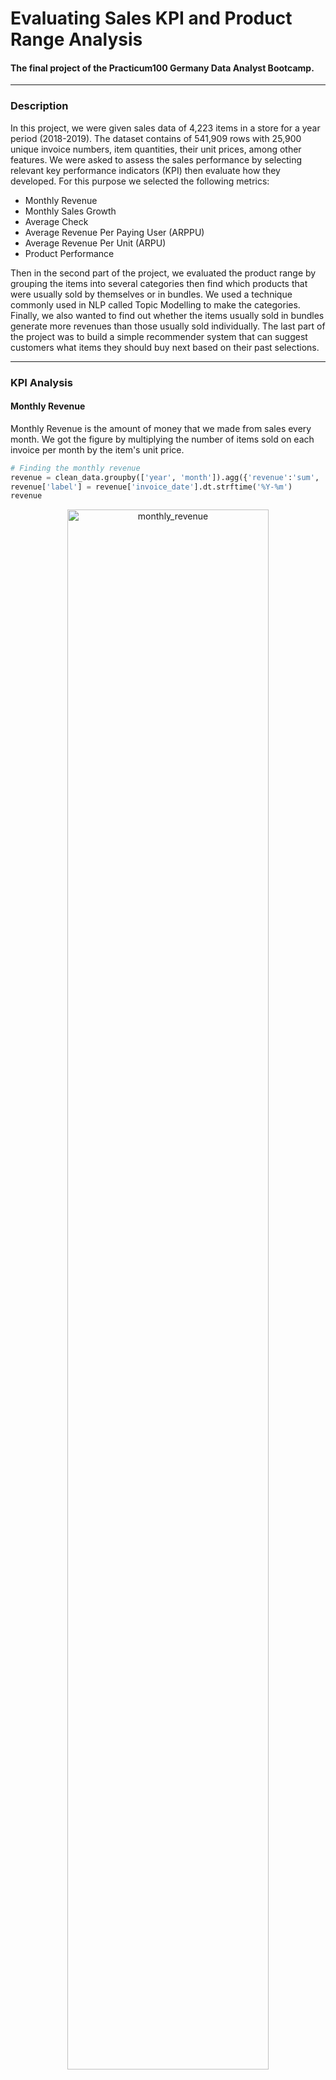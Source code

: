 # Evaluating Sales KPI and Product Range Analysis
#### The final project of the Practicum100 Germany Data Analyst Bootcamp. 
***
### Description
In this project, we were given sales data of 4,223 items in a store for a year period (2018-2019).
The dataset contains of 541,909 rows with 25,900 unique invoice numbers, item quantities, their unit prices, among other 
features. We were asked to assess the sales performance by selecting relevant key performance indicators (KPI) then 
evaluate how they developed. For this purpose we selected the following metrics:
- Monthly Revenue
- Monthly Sales Growth
- Average Check
- Average Revenue Per Paying User (ARPPU)
- Average Revenue Per Unit (ARPU)
- Product Performance

Then in the second part of the project, we evaluated the product range by grouping the items into several categories 
then find which products that were usually sold by themselves or in bundles. We used a technique commonly used in NLP 
called Topic Modelling to make the categories. Finally, we also wanted to find out whether the items usually sold in bundles 
generate more revenues than those usually sold individually. The last part of the project was to build a simple recommender system that can suggest customers what items they should 
buy next based on their past selections.

***
### KPI Analysis
#### Monthly Revenue

Monthly Revenue is the amount of money that we made from sales 
every month. We got the figure by multiplying the number of items 
sold on each invoice per month by the item's unit price.
~~~python
# Finding the monthly revenue
revenue = clean_data.groupby(['year', 'month']).agg({'revenue':'sum', 'invoice_date':'min'}).reset_index()
revenue['label'] = revenue['invoice_date'].dt.strftime('%Y-%m')
revenue
~~~

<p align="center">
<img src="https://github.com/persadha/practicum100_portfolios/blob/main/KPI%20and%20Product%20Range%20Analysis/images/monthly_revenue.png" alt="monthly_revenue" width="80%"/>
</p>

From November 2018 to December 2019 the revenue grew around 3% with the highest groeth in November 2019 
where the sales made $1,483,942 revenue. There were some periods where revenues were underperformed however the biggest 
decline would be on December 2019 with -0.66% loss to $507470 which is a lso the current state of this metric.

#### Percent Growth
Percent Growth shows how much revenue changes every month in percentage compared to the previous month's. 
A positive value means that we earn more income than last month. In a same way, a negative value means 
we lost money. The figure is calculated by the change of revenue each month divided by the previous 
month's income.

~~~python
# Calculating percent growth
revenue['growth'] = revenue['revenue'].pct_change().fillna(0)
revenue['color'] = revenue['growth'].apply(lambda x: 'firebrick' if x < 0 else 'forestgreen')
revenue
~~~

<p align="center">
<img src="https://github.com/persadha/practicum100_portfolios/blob/main/KPI%20and%20Product%20Range%20Analysis/images/percent_growth.png" alt="percent_growth" width="80%"/>
</p>

Despite having an average of 1% growth, the store saw 5.39% as the highest growth in December 2018. Currently the growth is
at -0.66% level.

#### Average check

The average check is the number of invoices in a month divided by the number of paying customers. 
This indicator shows how many transactions per person made in a particular month.
To find the number of invoices in amount, we first group the data by year, month, and invoice_no and 
count only the number of invoices with quantity at least one.

~~~python
# Merging the dataframes
check = pd.merge(invoice, customer, on=['year', 'month','label', 'invoice_date'], how='left')
check.columns = ['year', 'month', 'n_invoice', 'invoice_date', 'label', 'n_customer']

# Calculating the average check
check['check'] = check['n_invoice']/check['n_customer']
check
~~~

<p align="center">
<img src="https://github.com/persadha/practicum100_portfolios/blob/main/KPI%20and%20Product%20Range%20Analysis/images/average_check.png" alt="average_check" width="80%"/>
</p>

The average check for the sales is 2.3 and currently at 2.3. The highest value recorded is on November 2019 with 3.71 

#### ARPPU

Average Revenue Per Paying User (ARPPU) is the metric that shows how much money a single user makes. 
The figure is calculated by dividing the revenue by the number of paying customers per month.

~~~python
arppu = pd.merge(revenue, customer, on=['year', 'month', 'invoice_date', 'label'], how='left')
arppu.columns = ['year', 'month', 'revenue', 'invoice_date', 'label', 'growth', 'color', 'n_customer']
arppu['arppu'] = arppu['revenue']/arppu['n_customer']
arppu
~~~

<p align="center">
<img src="https://github.com/persadha/practicum100_portfolios/blob/main/KPI%20and%20Product%20Range%20Analysis/images/arppu.png" alt="arppu" width="80%"/>
</p>

The average ARPPU is 1115 and the highest ARPPU was found on November 2019 with 1883.

#### ARPU

Average Revenue Per Unit is the amount of money we can expect to receive from selling a single product. 
It is calculated by dividing the monthly revenue by the number of products sold in a month.


~~~python
# Merging the dataframes and calculating the ARPU
arpu = pd.merge(quantity, revenue, on=['year', 'month', 'invoice_date', 'label'], how='left')
arpu['arpu'] = arpu['revenue']/arpu['quantity']
arpu
~~~

<p align="center">
<img src="https://github.com/persadha/practicum100_portfolios/blob/main/KPI%20and%20Product%20Range%20Analysis/images/arpu.png" alt="arpu" width="80%"/>
</p>

The sales generated a relatively stable revenue per unit, which on average is 1.82. There was a 
relatively high figure in December 2018, where the ARPU was 2.21 points.

#### Product Performance
The product performnace is basically showing the number of top n products based on revenue.

~~~python
def show_top(n_highest):
    '''
    Description:
    Display of top n products based on revenue.
    '''
    result = (clean_data
              .groupby(['stock_code', 'description'])
              .sum()['revenue']
              .sort_values(ascending=False)
              .head(n_highest).reset_index()
             )
    fig, ax = plt.subplots(figsize=(10,round(n_highest*0.5)), dpi=75)
    sns.barplot(data=result, y=result.description.map(lambda x: x.title()), x='revenue', color='teal', orient='h')
    
    for row in result.itertuples():
        ax.text(row.revenue+10000,
                row.Index,
                s=round(row.revenue, 2), 
                horizontalalignment='center',
                verticalalignment='bottom')
    plt.title('The Top {} Products Based on Revenue'.format(n_highest), fontdict={'size':16})
    plt.xlabel('Revenue')
    plt.xlim(0, result.revenue.max()+25000)
    plt.ylabel('Item Name')
    plt.show()

# Showing the top 25 products
show_top(25)
~~~

<p align="center">
<img src="https://github.com/persadha/practicum100_portfolios/blob/main/KPI%20and%20Product%20Range%20Analysis/images/product_performance.png" alt="product_performance" width="80%"/>
</p>

The above figures shows the 3, 10, and 25 top products based on the revenue. Among the top performers 
are `Regency Cakestand 3 Tier`, `Paper Craft`, `Little Birdie`, and `White Hanging Heart T-Light Holder`.

Three KPIs show that the most profitable month is November 2019, where it scored the highest 
revenue, check, and ARPPU. After looking deeper into the data, we found that this trend was driven by 
Christmas related items. Customers started to make Christmas decorations for gifts in November and bought 
the supplies at this time of the year. 
This also explains why the revenue in December 2018 dropped. All decorations and gifts supposedly were already handed out and fewer people searched for these supplies.

***
## Product Range Analysis
### Finding Items Commonly Sold In Bundles
For this task, we use the fact that there were already keywords in the product's name that indicated 
if an item are sold in group. Those words are `set of`, `box of`, `pack of`, `bundle of`.

```python
# Creating a boolean column to find a row that consist of the keywords
keywords = ['box of', 'set of', 'pack of', 'bundle of']

clean_data['is_bundle'] = (clean_data['description']
                           .apply(lambda x: True if any(w in x for w in keywords) else False))


from collections import Counter
Counter(clean_data.query('is_bundle == True')['description']).most_common(5)
```

<p align="left">
<img src="https://github.com/persadha/practicum100_portfolios/blob/main/KPI%20and%20Product%20Range%20Analysis/images/bundles.png" alt="bundles" width="50%"/>
</p>


### Find Product Categories

The dataset provided us with the item names under the `description` column. There was, however, no other 
columns in the dataset that gave information which category an item belongs to. Consequently, we had to 
consider other methods to help us in grouping the items.

In the Natural Language Processing domain, a technique called Topic Modelling aims to discover the topic 
in a collection of documents, which is in this case quite similar to our objective. The model uses the 
method known as Latent Dirichlet Allocation (LDA), which assumes that a document consists of a collection 
of topics in a certain proportion. And each topic is a collection of keywords in a certain proportion. 
The method groups keywords based on the given suggested number of topics and calculate how much each 
keyword contributes to a particular topic.

We implemented Topic Modelling in this analysis with the help of a library called Gensim. We also used 
In addition, we pyLDAviz for visualizing the categories produced by Gensim. 

~~~python
# Importing Gensim library
import gensim
from gensim import corpora, models
from gensim.utils import simple_preprocess

# Importing pyLDAviz for visualization
import pyLDAvis
import pyLDAvis.gensim_models
~~~

The steps that we took in the analysis were the following:
1. Preprocessed the input text by tokenized the text into a smaller unit, removed the stop words, stemmed, and 
lemmatized the remaining words.
2. Created a Gensim dictionary and a corpus as a main input for the LDA model.
3. Ran the LDA model by giving the model an initial guess of the number of topics, the dictionary, 
and the corpus.
4. Visualized the model output using pyLDAviz.
5. Evaluated the model output by calculating the coherence model.
6. Repeated the modeling part using a different number of topics until we found the best coherence model.

To achieve the expected result we defined a function as follows:

~~~python
def get_corpus(df):
    words = [preprocess(line) for line in df.description]
    id2word = gensim.corpora.Dictionary(words)
    
    # Filter out any tokens that occur less than 10 times and no more that 35% of the corpus size
    id2word.filter_extremes(no_below=10, no_above=0.35)
    
    # Removing any gaps
    id2word.compactify()
    
    # Creating the corpus
    corpus = [id2word.doc2bow(text) for text in words]
    return corpus, id2word, words
~~~

Then feeded the item decriptions from the cleaned dataset as input to `get_corpus`.

~~~python
np.random.seed(0)

# Creating a corpus and dictionary from the input text
corpus, id2word, words = get_corpus(clean_data)
~~~

Finally, we ran the LDA model using the corpus and dictionary id2word from get_corpus. The model requires 
prior knowledge of the number of topics the document might have. As an initial guess, we assumed that 
there were 10 product categories.

~~~python
# Running the LDA model
lda_model =  gensim.models.LdaMulticore(corpus, num_topics=10, id2word = id2word, passes=2, workers=2)

from pprint import pprint

# Visualizing outputs from the model
for idx, topic in lda_model.print_topics(-1):
    pprint('Topic: {} Words: {}'.format(idx, topic))
~~~

The LDA model gives out ten topics with the probability of words that makes up each topic. As an example, 
in Topic 0 the 'light' keyword contributes 11.7% to the topic, 'heart' contributes 9%, 'decor' 8.5%, and 
so on.

<p align="center">
<img src="https://github.com/persadha/practicum100_portfolios/blob/main/KPI%20and%20Product%20Range%20Analysis/images/gensim_output.png" alt="gensim_output" width="80%"/>
</p>

One important thing to note is that the LDA model does not assign any title to the output topics. 
Therefore, we would need to name them manually later.

We used pyLDAviz to visualize the results.

<p align="center">
<img src="https://github.com/persadha/practicum100_portfolios/blob/main/KPI%20and%20Product%20Range%20Analysis/images/pyLDAviz.png" alt="pyLDAviz_img.png" width="80%"/>
</p>

The visualization showed several bubbles and bars charts in the main window. Each bubble represents a 
topic; the larger the bubble, the higher percentage of the words in the corpus is about that topic. 
Blue bars represent the overall frequency of each word in the corpus. Red bars give the estimated number 
of times a given topic generates a given term. For example, there are 40,000 counts of the word 'heart' 
in the corpus, as indicated by the blue bar. Topic 4 generates around 22,000 of them and Topic 2 around 
18,000, as shown by the red bars.

Additionally, the further the bubbles are away from each other, the more different they are.

The model gave us ten bubbles of the same size. Some bubbles intersected with the other, indicating that 
there are keywords found in more than one bubble.

To evaluate how good our selection of the number of topics is, we use a coherence model metric that came 
with the Gensim library.

```python
from gensim.models import CoherenceModel
```

<p align="left">
<img src="https://github.com/persadha/practicum100_portfolios/blob/main/KPI%20and%20Product%20Range%20Analysis/images/coherence_score.png" alt="coherence_score.png" width="80%"/>
</p>

Our selection of 10 topics gave us around 58% coherence. To find the best number of categories, we 
can repeat the modeling process with different value for number of topic and checked the resulting
coherence value. In this case we started with the initial 2 topics then repeated the process until
40 topics.

```python
np.random.seed(0)

def compute_coherence_values(dictionary, corpus, texts, limit, start=2, step=3):
    """
    Description:
    Compute c_v coherence for various number of topics

    Inputs:
    dictionary : Gensim dictionary
    corpus : Gensim corpus
    texts : List of input texts
    limit : Max num of topics

    Ouputs:
    model_list : List of LDA topic models
    coherence_values : Coherence values corresponding to the LDA model with respective number of topics
    """
    coherence_values = []
    model_list = []
    for num_topics in range(start, limit, step):
        model = gensim.models.LdaMulticore(corpus=corpus, num_topics=num_topics, id2word=id2word)
        model_list.append(model)
        coherencemodel = CoherenceModel(model=model, texts=texts, dictionary=dictionary, coherence='c_v')
        coherence_values.append(coherencemodel.get_coherence())

    return model_list, coherence_values

model_list, coherence_values = compute_coherence_values(dictionary=id2word, corpus=corpus, texts=words, start=2, limit=40, step=4)
```

Plotting the coherence values,

<p align="center">
<img src="https://github.com/persadha/practicum100_portfolios/blob/main/KPI%20and%20Product%20Range%20Analysis/images/coherence_plot.png" alt="coherence_plot.png" width="80%"/>
</p>

<p align="left">
<img src="https://github.com/persadha/practicum100_portfolios/blob/main/KPI%20and%20Product%20Range%20Analysis/images/coherence_highest.png" alt="coherence_highest.png" width="50%"/>
</p>

Our iterative process suggested that selecting 26 topics give the best coherence score of around 60%. However, 
since this value was not so much different that the one we got initially (58%) we will stick 10 product categories. 
Surely it would help customers a lot by not confusing them with too many product groups.

The final step is to assign the category to each item in the description column. We can use the model and corpus that 
have been trained to assign the groupings.

```python
def topic_prediction(item):
    '''
    Description:
    Find the topic the input text most associated with
    
    Parameters:
    A string type text input
    
    Returns
    The Topic with the highest probability
    '''
    text = preprocess(item)
    corpus = id2word.doc2bow(text)
    output = list(lda_model[corpus])
    topics = sorted(output, key=lambda x: x[1], reverse=True)
    return topics[0][0]

clean_data['category'] = clean_data['description'].apply(topic_prediction)
clean_data
```

<p align="center">
<img src="https://github.com/persadha/practicum100_portfolios/blob/main/KPI%20and%20Product%20Range%20Analysis/images/product_categories.png" alt="product_categories.png" width="90%"/>
</p>

Even though we picked 10 categories for the product range, our selection was far from perfect. 
There were still many ways to improve our model, such as choosing a different hyperparameter, applying the 
TF-IDF method, utilizing the Gensim LDA Mallet model as suggested by some references, or using the output 
categories as target labels and run a supervised machine learning method to the dataset. However, due to 
time restrictions, we kept these options as future recommendations. One caveat of the technique is that 
the model does not assign the naming to the output topics/categories.

[Dashboard](https://public.tableau.com/app/profile/widianto.persadha/viz/KPI_16275523309270/Dashboard?publish=yes)


## Hypothesis Testing
This section focused on finding out 